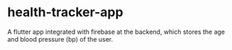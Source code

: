 # health-tracker-app
A flutter app integrated with firebase at the backend, which stores the age and blood pressure (bp) of the user.
